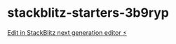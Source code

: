 # stackblitz-starters-3b9ryp

[Edit in StackBlitz next generation editor ⚡️](https://stackblitz.com/~/github.com/saipriya30/stackblitz-starters-3b9ryp)
